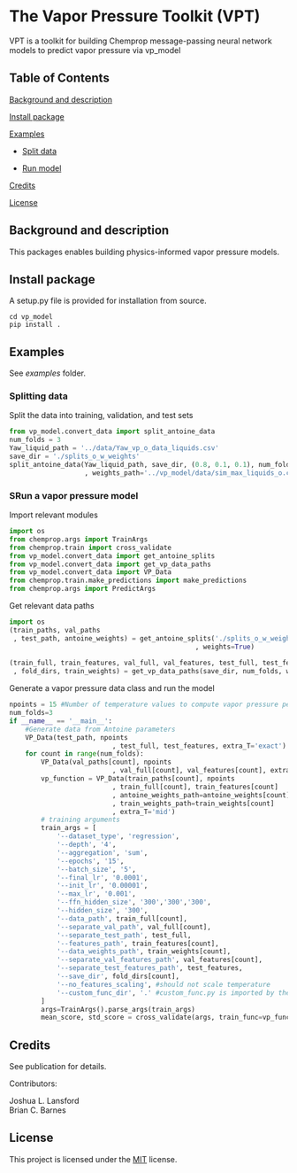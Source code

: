 # The Vapor Pressure Toolkit (VPT)

VPT is a toolkit for building Chemprop message-passing neural network models to predict vapor pressure via vp_model

## Table of Contents
[Background and description](#bckgrd_dscrpts)

[Install package](#install_package)

[Examples](#examples)

* [Split data](#split)

* [Run model](#run)

[Credits](#credits)

[License](#license)

## <a name="bckgrd_dscrpts"/></a>Background and description
This packages enables building physics-informed vapor pressure models.
## <a name="install_package"/></a>Install package
A setup.py file is provided for installation from source.
```
cd vp_model
pip install .
```

## <a name="examples"/></a>Examples
See *examples* folder.

### <a name="split"/></a>Splitting data
Split the data into training, validation, and test sets
```python
from vp_model.convert_data import split_antoine_data
num_folds = 3
Yaw_liquid_path = '../data/Yaw_vp_o_data_liquids.csv'
save_dir = './splits_o_w_weights'
split_antoine_data(Yaw_liquid_path, save_dir, (0.8, 0.1, 0.1), num_folds, seed=1
                   , weights_path='../vp_model/data/sim_max_liquids_o.csv')
```

### <a name="runt"/></a>SRun a vapor pressure model
Import relevant modules
```python
import os
from chemprop.args import TrainArgs
from chemprop.train import cross_validate
from vp_model.convert_data import get_antoine_splits
from vp_model.convert_data import get_vp_data_paths
from vp_model.convert_data import VP_Data
from chemprop.train.make_predictions import make_predictions
from chemprop.args import PredictArgs
```

Get relevant data paths
```python
import os
(train_paths, val_paths
 , test_path, antoine_weights) = get_antoine_splits('./splits_o_w_weights', num_folds
                                               , weights=True)
                                                    
(train_full, train_features, val_full, val_features, test_full, test_features
 , fold_dirs, train_weights) = get_vp_data_paths(save_dir, num_folds, weights=True)

```

Generate a vapor pressure data class and run the model
```python
npoints = 15 #Number of temperature values to compute vapor pressure per molecule
num_folds=3
if __name__ == '__main__':
    #Generate data from Antoine parameters
    VP_Data(test_path, npoints
                          , test_full, test_features, extra_T='exact')
    for count in range(num_folds):
        VP_Data(val_paths[count], npoints
                          , val_full[count], val_features[count], extra_T='exact')
        vp_function = VP_Data(train_paths[count], npoints
                          , train_full[count], train_features[count]
                          , antoine_weights_path=antoine_weights[count]
                          , train_weights_path=train_weights[count]
                          , extra_T='mid')
        # training arguments 
        train_args = [
            '--dataset_type', 'regression',
            '--depth', '4',
            '--aggregation', 'sum',
            '--epochs', '15',
            '--batch_size', '5',
            '--final_lr', '0.0001',
            '--init_lr', '0.00001',
            '--max_lr', '0.001', 
            '--ffn_hidden_size', '300','300','300',
            '--hidden_size', '300',
            '--data_path', train_full[count],
            '--separate_val_path', val_full[count],
            '--separate_test_path', test_full,
            '--features_path', train_features[count],
            '--data_weights_path', train_weights[count],
            '--separate_val_features_path', val_features[count],
            '--separate_test_features_path', test_features,
            '--save_dir', fold_dirs[count],
            '--no_features_scaling', #should not scale temperature
            '--custom_func_dir', '.' #custom_func.py is imported by the model.
        ]
        args=TrainArgs().parse_args(train_args)
        mean_score, std_score = cross_validate(args, train_func=vp_function.run_training)

```

## <a name="credits"/></a>Credits
See publication for details.

Contributors:

Joshua L. Lansford <br />
Brian C. Barnes

## <a name="license"/></a>License
This project is licensed under the [MIT](https://opensource.org/licenses/MIT) license.
